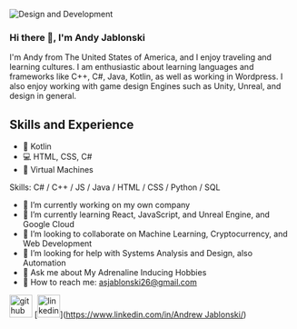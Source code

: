 ![Design and Development](https://github.com/andyj710/andyj710/blob/13c7fb8763f9769531a48431f4b1c1925d919aa1/DALL%C2%B7E%202024-07-24%2001.54.37%20-%20A%20caricature%20of%20a%20man%20with%20a%20short%20beard%2C%20smiling%2C%20standing%20in%20front%20of%20a%20server%20room%20with%20rows%20of%20servers%20and%20blinking%20lights.%20Add%20thought%20bubbles%20ar.webp)

### Hi there 👋, I'm Andy Jablonski
I'm Andy from The United States of America, and I enjoy traveling and learning cultures. I am enthusiastic about learning languages and frameworks like C++, C#, Java, Kotlin, as well as working in Wordpress. I also enjoy working with game design Engines such as Unity, Unreal, and design in general.

## Skills and Experience
* :iphone: Kotlin
* :computer: HTML, CSS, C#
* :floppy_disk: Virtual Machines

Skills: C# / C++ / JS / Java / HTML / CSS / Python / SQL

- 🔭 I’m currently working on my own company 
- 🌱 I’m currently learning React, JavaScript, and Unreal Engine, and Google Cloud 
- 👯 I’m looking to collaborate on Machine Learning, Cryptocurrency, and Web Development 
- 🤔 I’m looking for help with Systems Analysis and Design, also Automation 
- 💬 Ask me about My Adrenaline Inducing Hobbies 
- :e-mail: How to reach me: asjablonski26@gmail.com 


[<img src='https://cdn.jsdelivr.net/npm/simple-icons@3.0.1/icons/github.svg' alt='github' height='40'>](https://github.com/andyj710)  [<img src='https://cdn.jsdelivr.net/npm/simple-icons@3.0.1/icons/linkedin.svg' alt='linkedin' height='40'>]([https://www.linkedin.com/in/Andrew Jablonski/](https://www.linkedin.com/in/andrew-jablonski-37b266197/))  

